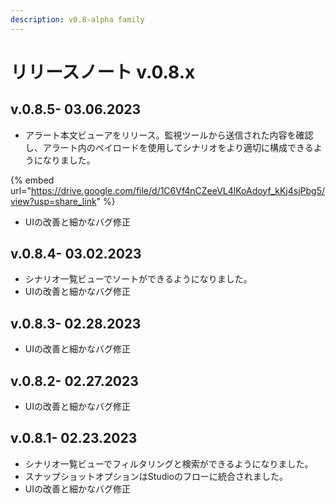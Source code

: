```yaml
---
description: v0.8-alpha family
---
```


# リリースノート v.0.8.x

## v.0.8.5- 03.06.2023

* アラート本文ビューアをリリース。監視ツールから送信された内容を確認し、アラート内のペイロードを使用してシナリオをより適切に構成できるようになりました。

{% embed url="https://drive.google.com/file/d/1C6Vf4nCZeeVL4lKoAdoyf_kKj4sjPbg5/view?usp=share_link" %}

* UIの改善と細かなバグ修正

## v.0.8.4- 03.02.2023

* シナリオ一覧ビューでソートができるようになりました。
* UIの改善と細かなバグ修正

## v.0.8.3- 02.28.2023

* UIの改善と細かなバグ修正

## v.0.8.2- 02.27.2023

* UIの改善と細かなバグ修正

## v.0.8.1- 02.23.2023

* シナリオ一覧ビューでフィルタリングと検索ができるようになりました。
* スナップショットオプションはStudioのフローに統合されました。
* UIの改善と細かなバグ修正
